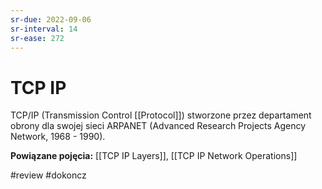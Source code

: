 ```yaml
---
sr-due: 2022-09-06
sr-interval: 14
sr-ease: 272
---
```


# TCP IP
TCP/IP (Transmission Control [[Protocol]]) stworzone przez departament obrony dla swojej sieci ARPANET (Advanced Research Projects Agency Network, 1968 - 1990). 

**Powiązane pojęcia:**
[[TCP IP Layers]], [[TCP IP Network Operations]]

#review 
#dokoncz
